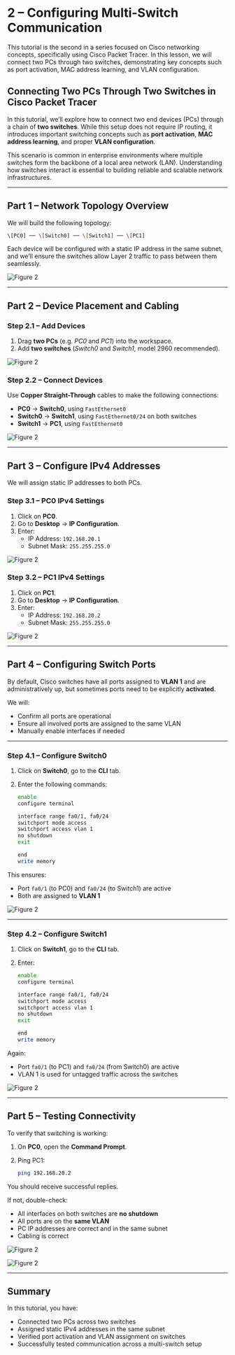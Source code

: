 # 2 – Configuring Multi-Switch Communication  

This tutorial is the second in a series focused on Cisco networking concepts, specifically using Cisco Packet Tracer. In this lesson, we will connect two PCs through two switches, demonstrating key concepts such as port activation, MAC address learning, and VLAN configuration.

## Connecting Two PCs Through Two Switches in Cisco Packet Tracer

In this tutorial, we’ll explore how to connect two end devices (PCs) through a chain of **two switches**. While this setup does not require IP routing, it introduces important switching concepts such as **port activation**, **MAC address learning**, and proper **VLAN configuration**.

This scenario is common in enterprise environments where multiple switches form the backbone of a local area network (LAN). Understanding how switches interact is essential to building reliable and scalable network infrastructures.

---

## Part 1 – Network Topology Overview

We will build the following topology:

```bash
\[PC0] ── \[Switch0] ── \[Switch1] ── \[PC1]
```

Each device will be configured with a static IP address in the same subnet, and we’ll ensure the switches allow Layer 2 traffic to pass between them seamlessly.

![Figure 2](../../img/cisco-tutorials/tutorial-2/fig2.png)

---

## Part 2 – Device Placement and Cabling

### Step 2.1 – Add Devices

1. Drag **two PCs** (e.g. *PC0* and *PC1*) into the workspace.
2. Add **two switches** (*Switch0* and *Switch1*, model 2960 recommended).

![Figure 2](../../img/cisco-tutorials/tutorial-2/fig1.png)

### Step 2.2 – Connect Devices

Use **Copper Straight-Through** cables to make the following connections:

- **PC0** → **Switch0**, using `FastEthernet0`
- **Switch0** → **Switch1**, using `FastEthernet0/24` on both switches
- **Switch1** → **PC1**, using `FastEthernet0`

![Figure 2](../../img/cisco-tutorials/tutorial-2/fig2.png)

---

## Part 3 – Configure IPv4 Addresses

We will assign static IP addresses to both PCs.

### Step 3.1 – PC0 IPv4 Settings

1. Click on **PC0**.
2. Go to **Desktop** → **IP Configuration**.
3. Enter:
   - IP Address: `192.168.20.1`
   - Subnet Mask: `255.255.255.0`

![Figure 2](../../img/cisco-tutorials/tutorial-2/fig3.png)

### Step 3.2 – PC1 IPv4 Settings

1. Click on **PC1**.
2. Go to **Desktop** → **IP Configuration**.
3. Enter:
   - IP Address: `192.168.20.2`
   - Subnet Mask: `255.255.255.0`

![Figure 2](../../img/cisco-tutorials/tutorial-2/fig4.png)

---

## Part 4 – Configuring Switch Ports

By default, Cisco switches have all ports assigned to **VLAN 1** and are administratively up, but sometimes ports need to be explicitly **activated**.

We will:

- Confirm all ports are operational
- Ensure all involved ports are assigned to the same VLAN
- Manually enable interfaces if needed

---

### Step 4.1 – Configure Switch0

1. Click on **Switch0**, go to the **CLI** tab.
2. Enter the following commands:

   ```bash
   enable
   configure terminal

   interface range fa0/1, fa0/24
   switchport mode access
   switchport access vlan 1
   no shutdown
   exit

   end
   write memory
    ```

This ensures:

- Port `fa0/1` (to PC0) and `fa0/24` (to Switch1) are active
- Both are assigned to **VLAN 1**

![Figure 2](../../img/cisco-tutorials/tutorial-2/fig5.png)

---

### Step 4.2 – Configure Switch1

1. Click on **Switch1**, go to the **CLI** tab.
2. Enter:

   ```bash
   enable
   configure terminal

   interface range fa0/1, fa0/24
   switchport mode access
   switchport access vlan 1
   no shutdown
   exit

   end
   write memory
   ```

Again:

- Port `fa0/1` (to PC1) and `fa0/24` (from Switch0) are active
- VLAN 1 is used for untagged traffic across the switches

![Figure 2](../../img/cisco-tutorials/tutorial-2/fig6.png)

---

## Part 5 – Testing Connectivity

To verify that switching is working:

1. On **PC0**, open the **Command Prompt**.
2. Ping PC1:

   ```bash
   ping 192.168.20.2
   ```

You should receive successful replies.

If not, double-check:

- All interfaces on both switches are **no shutdown**
- All ports are on the **same VLAN**
- PC IP addresses are correct and in the same subnet
- Cabling is correct

![Figure 2](../../img/cisco-tutorials/tutorial-2/fig7.png)

![Figure 2](../../img/cisco-tutorials/tutorial-2/fig8.png)

---

## Summary

In this tutorial, you have:

- Connected two PCs across two switches
- Assigned static IPv4 addresses in the same subnet
- Verified port activation and VLAN assignment on switches
- Successfully tested communication across a multi-switch setup
